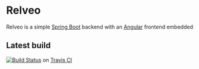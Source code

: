 # Relveo
Relveo is a simple [Spring Boot](https://projects.spring.io/spring-boot/) backend with an [Angular](https://angular.io) frontend embedded

## Latest build
[![Build Status](https://travis-ci.org/costalfy/relveo.svg?branch=master)](https://travis-ci.org/costalfy/relveo) on [Travis CI](https://travis-ci.org/costalfy/relveo/) 
